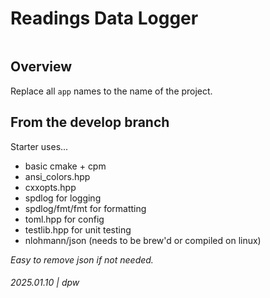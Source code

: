 # Readings Data Logger


```
```

## Overview


Replace all `app` names to the name of the project.

## From the develop branch

Starter uses...

* basic cmake + cpm
* ansi_colors.hpp
* cxxopts.hpp
* spdlog for logging
* spdlog/fmt/fmt for formatting
* toml.hpp for config
* testlib.hpp for unit testing
* nlohmann/json (needs to be brew'd or compiled on linux)

_Easy to remove json if not needed._

###### 2025.01.10 | dpw

